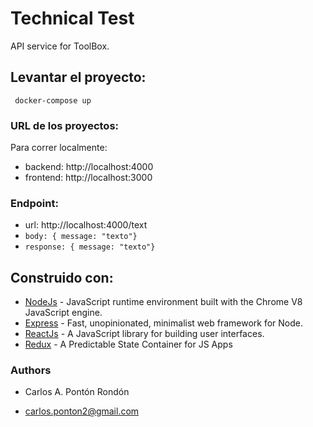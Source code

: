 # Technical Test

API service for ToolBox.

## Levantar el proyecto:
     docker-compose up

### URL de los proyectos:
Para correr localmente:
  - backend: http://localhost:4000
  - frontend: http://localhost:3000

### Endpoint:
  - url: http://localhost:4000/text
  - `body: { message: "texto"}`
  - `response: { message: "texto"}`

Construido con:
- 
- [NodeJs](https://nodejs.org/) - JavaScript runtime environment built with the Chrome V8 JavaScript engine.
- [Express](https://expressjs.com/) - Fast, unopinionated, minimalist web framework for Node.
- [ReactJs](https://reactjs.org/) - A JavaScript library for building user interfaces.
- [Redux](https://redux.js.org/) - A Predictable State Container for JS Apps

### Authors
* Carlos A. Pontón Rondón

* carlos.ponton2@gmail.com

